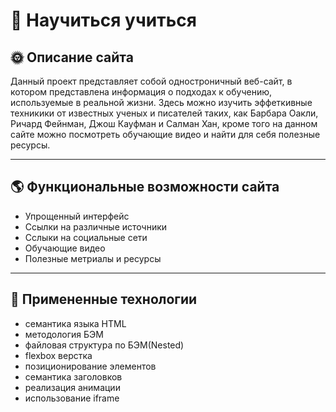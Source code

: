 # :raising_hand: **Научиться учиться**

## :sun_with_face: **Описание сайта**
Данный проект представляет собой одностроничный веб-сайт, в котором представлена информация о подходах к обучению, используемые в реальной жизни.
Здесь можно изучить эффеткивные техникики от известных ученых и писателей таких, как Барбара Оакли, Ричард Фейнман, Джош Кауфман и Салман Хан, кроме того на данном сайте можно посмотреть обучающие видео и найти для себя полезные ресурсы.

------
## :earth_americas: **Функциональные возможности сайта**
* Упрощенный интерфейс
* Ссылки на различные источники
* Сслыки на социальные сети
* Обучающие видео
* Полезные метриалы и ресурсы

------

## :file_folder: **Примененные технологии**
* семантика языка HTML
* методология БЭМ
* файловая структура по БЭМ(Nested)
* flexbox верстка
* позиционирование элементов
* семантика заголовков
* реализация анимации
* использование iframe
